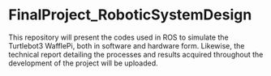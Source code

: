 # FinalProject_RoboticSystemDesign
This repository will present the codes used in ROS to simulate the Turtlebot3 WafflePi, both in software and hardware form. Likewise, the technical report detailing the processes and results acquired throughout the development of the project will be uploaded.
